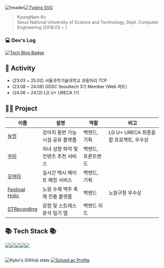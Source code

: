 ![header](https://capsule-render.vercel.app/api?type=waving&color=timeGradient&text=&animation=twinkling&height=80)[![Typing SVG](https://readme-typing-svg.demolab.com?font=Alkatra&weight=500&size=45&duration=3500&pause=3&color=6994CDEE&center=false&vCenter=false&multiline=true&repeat=true&width=1000&height=100&lines=Welcome+to+Kyko's+GitHub!👋)](https://git.io/typing-svg)

<!--
[![Hits](https://hits.seeyoufarm.com/api/count/incr/badge.svg?url=https%3A%2F%2Fgithub.com%2Frhrudska987&count_bg=%2379C83D&title_bg=%231B97DE&icon=&icon_color=%23E7E7E7&title=hits&edge_flat=false)](https://hits.seeyoufarm.com)
-->

<article class="markdown-body entry-content container-lg f5" itemprop="text"><blockquote>
<p dir="auto">KyungNam Ko<br>
Seoul National University of Science and Technology, Dept. Computer Engineering (2018.03 ~ )</p>
</blockquote>

### 💻 Dev's Log
[![Tech Blog Badge](http://img.shields.io/badge/Tistory-000000?style=for-the-badge&logo=Tistory&logoColor=white&link=https://kyko.tistory.com/)](https://kyko.tistory.com/)

## 💁 Activity 
- (23.03 ~ 25.02) 서울과학기술대학교 과동아리 TCP
- (23.08 ~ 24.08) GDSC Seoultech 3기 Member (Web 파트)
- (24.06 ~ 24.12) LG U+ URECA 1기

## 👨‍💻 Project

|이름|설명|역할|비고|
|------|---|---|---|
|[놀멍](https://github.com/Nolmung/Nolmung-server)|강아지 동반 가능 시설 공유 플랫폼|백엔드, 기획|LG U+ URECA 최종융합 프로젝트, 우수상|
|[꾸미](https://github.com/ggumiggumi/ggumi-backend)|자녀 성향 파악 및 컨텐츠 추천 서비스|백엔드, 프론트엔드||
|[모여타](https://github.com/TeamFighting/MoyeoTa-Back)|실시간 택시 메이트 매칭 서비스|백엔드, 기획||
|[Festival Holic](https://github.com/FS-2023-FestivalHolic/FH-Server)|노원 수제 맥주 축제 전용 플랫폼|백엔드|노원구청 우수상|
|[STRecording](https://github.com/Solution-Challenge-stress-solution)|감정 및 스트레스 분석 일기 앱|백엔드 리드||

## 📚 Tech Stack 📚
<div style="display:flex; flex-direction:row;">
    <img src="https://img.shields.io/badge/Java-007396?style=for-the-badge&logo=Java&logoColor=white"> 
    <img src="https://img.shields.io/badge/Spring Boot-6DB33F?style=for-the-badge&logo=spring boot&logoColor=white"> 
    <img src="https://img.shields.io/badge/mysql-4479A1?style=for-the-badge&logo=mysql&logoColor=white">
    <img src="https://img.shields.io/badge/AWS-232F3E?style=for-the-badge&logo=Amazon Web Services&logoColor=white"> 
    <img src="https://img.shields.io/badge/GCP-4285F4?style=for-the-badge&logo=Google Cloud&logoColor=blue">
    <br>
</div>
</div>

<br>

![Kyko's GitHub stats](https://github-readme-stats.vercel.app/api?username=rhrudska987&include_all_commits=true&show_icons=true&theme=cobalt)
[![Solved.ac Profile](http://mazassumnida.wtf/api/v2/generate_badge?boj=rhrudska987)](https://solved.ac/rhrudska987)

